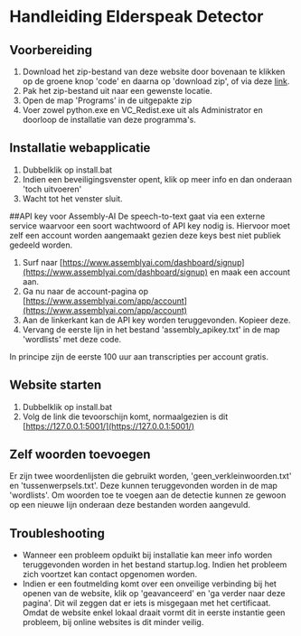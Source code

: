 # Handleiding Elderspeak Detector

## Voorbereiding


1. Download het zip-bestand van deze website door bovenaan te klikken op de groene knop 'code' en daarna op 'download zip', of via deze [link](https://github.com/IneVdB/ElderspeakDetector/archive/refs/heads/main.zip).
2. Pak het zip-bestand uit naar een gewenste locatie.
6. Open de map 'Programs' in de uitgepakte zip
7. Voer zowel python.exe en VC_Redist.exe uit als Administrator en doorloop de installatie van deze programma's.

## Installatie webapplicatie

1. Dubbelklik op install.bat
2. Indien een beveiligingsvenster opent, klik op meer info en dan onderaan 'toch uitvoeren'
3. Wacht tot het venster sluit.

##API key voor Assembly-AI
De speech-to-text gaat via een externe service waarvoor een soort wachtwoord of API key nodig is.
Hiervoor moet zelf een account worden aangemaakt gezien deze keys best niet publiek gedeeld worden.

1. Surf naar [https://www.assemblyai.com/dashboard/signup](https://www.assemblyai.com/dashboard/signup) en maak een account aan.
2. Ga nu naar de account-pagina op [https://www.assemblyai.com/app/account](https://www.assemblyai.com/app/account)
3. Aan de linkerkant kan de API key worden teruggevonden. Kopieer deze.
4. Vervang de eerste lijn in het bestand 'assembly_apikey.txt' in de map 'wordlists' met deze code.

In principe zijn de eerste 100 uur aan transcripties per account gratis.

## Website starten

1. Dubbelklik op install.bat
2. Volg de link die tevoorschijn komt, normaalgezien is dit [https://127.0.0.1:5001/](https://127.0.0.1:5001/)

## Zelf woorden toevoegen

Er zijn twee woordenlijsten die gebruikt worden, 'geen_verkleinwoorden.txt' en 'tussenwerpsels.txt'.
Deze kunnen teruggevonden worden in de map 'wordlists'.
Om woorden toe te voegen aan de detectie kunnen ze gewoon op een nieuwe lijn onderaan deze bestanden worden aangevuld.

## Troubleshooting
- Wanneer een probleem opduikt bij installatie kan meer info worden teruggevonden worden in het bestand startup.log.
Indien het probleem zich voortzet kan contact opgenomen worden.
- Indien er een foutmelding komt over een onveilige verbinding bij het openen van de website, klik op 'geavanceerd' en 'ga verder naar deze pagina'. Dit wil zeggen dat er iets is misgegaan met het certificaat. 
Omdat de website enkel lokaal draait vormt dit in eerste instantie geen probleem, bij online websites is dit minder veilig.
